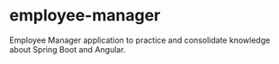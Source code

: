 # employee-manager
Employee Manager application to practice and consolidate knowledge about Spring Boot and Angular.
